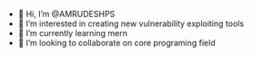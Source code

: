 - 👋 Hi, I’m @AMRUDESHPS
- 👀 I’m interested in creating new vulnerability exploiting tools
- 🌱 I’m currently learning mern 
- 💞️ I’m looking to collaborate on core programing field

<!---
AMRUDESHPS/AMRUDESHPS is a ✨ special ✨ repository because its `README.md` (this file) appears on your GitHub profile.
You can click the Preview link to take a look at your changes.
--->
